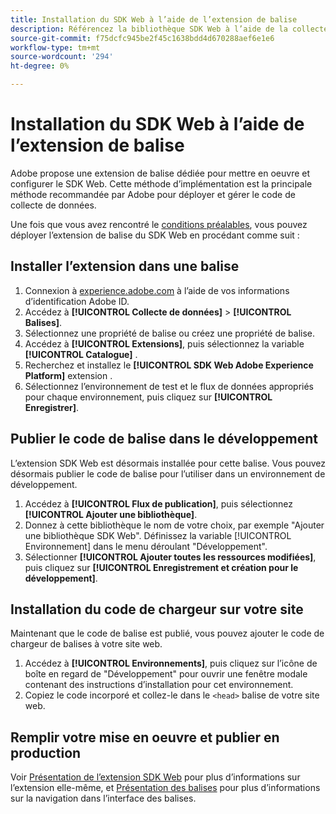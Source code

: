 ```yaml
---
title: Installation du SDK Web à l’aide de l’extension de balise
description: Référencez la bibliothèque SDK Web à l’aide de la collecte de données Adobe Experience Cloud.
source-git-commit: f75dcfc945be2f45c1638bdd4d670288aef6e1e6
workflow-type: tm+mt
source-wordcount: '294'
ht-degree: 0%

---
```



# Installation du SDK Web à l’aide de l’extension de balise

Adobe propose une extension de balise dédiée pour mettre en oeuvre et configurer le SDK Web. Cette méthode d’implémentation est la principale méthode recommandée par Adobe pour déployer et gérer le code de collecte de données.

Une fois que vous avez rencontré le [conditions préalables](overview.md), vous pouvez déployer l’extension de balise du SDK Web en procédant comme suit :

## Installer l’extension dans une balise

1. Connexion à [experience.adobe.com](https://experience.adobe.com) à l’aide de vos informations d’identification Adobe ID.
1. Accédez à **[!UICONTROL Collecte de données]** > **[!UICONTROL Balises]**.
1. Sélectionnez une propriété de balise ou créez une propriété de balise.
1. Accédez à **[!UICONTROL Extensions]**, puis sélectionnez la variable **[!UICONTROL Catalogue]** .
1. Recherchez et installez le **[!UICONTROL SDK Web Adobe Experience Platform]** extension .
1. Sélectionnez l’environnement de test et le flux de données appropriés pour chaque environnement, puis cliquez sur **[!UICONTROL Enregistrer]**.

## Publier le code de balise dans le développement

L’extension SDK Web est désormais installée pour cette balise. Vous pouvez désormais publier le code de balise pour l’utiliser dans un environnement de développement.

1. Accédez à **[!UICONTROL Flux de publication]**, puis sélectionnez **[!UICONTROL Ajouter une bibliothèque]**.
1. Donnez à cette bibliothèque le nom de votre choix, par exemple &quot;Ajouter une bibliothèque SDK Web&quot;. Définissez la variable [!UICONTROL Environnement] dans le menu déroulant &quot;Développement&quot;.
1. Sélectionner **[!UICONTROL Ajouter toutes les ressources modifiées]**, puis cliquez sur **[!UICONTROL Enregistrement et création pour le développement]**.

## Installation du code de chargeur sur votre site

Maintenant que le code de balise est publié, vous pouvez ajouter le code de chargeur de balises à votre site web.

1. Accédez à **[!UICONTROL Environnements]**, puis cliquez sur l’icône de boîte en regard de &quot;Développement&quot; pour ouvrir une fenêtre modale contenant des instructions d’installation pour cet environnement.
1. Copiez le code incorporé et collez-le dans le `<head>` balise de votre site web.

## Remplir votre mise en oeuvre et publier en production

Voir [Présentation de l’extension SDK Web](../../tags/extensions/client/web-sdk/overview.md) pour plus d’informations sur l’extension elle-même, et [Présentation des balises](../../tags/home.md) pour plus d’informations sur la navigation dans l’interface des balises.
